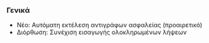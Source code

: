 ### Γενικά
- Νέο: Αυτόματη εκτέλεση αντιγράφων ασφαλείας (προαιρετικό)
- Διόρθωση: Συνέχιση εισαγωγής ολοκληρωμένων λήψεων

